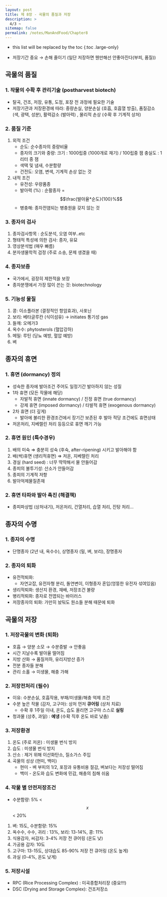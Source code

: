 ```yaml
---
layout: post
title: 제 8장 - 곡물의 품질과 저장
description: >
  4/3 ~
sitemap: false
permalink: /notes/ManAndFood/Chapter8
---
```


- this list will be replaced by the toc
{:toc .large-only}

- 저장기간 중요 → 손해 줄이기 
(일단 저장하면 웬만해선 안좋아진다(부피, 품질)) 


## 곡물의 품질

### 1. 작물의 수확 후 관리기술 (postharvest biotech)

- 탈곡, 건조, 저장, 유통, 도정, 포장 전 과정에 필요한 기술
- 저장기관과 저장환경에 따라:
중량손실, 양분손실 (호흡, 호흡열 방출), 품질감소 (색, 광택, 성분), 활력감소 (발아력) , 물리적 손상 (수확 후 기계적 상처)

### 2. 품질 기준

1. 외적 조건 
    - 순도: 순수종자의 중량비율
    - 종자의 크기와 중량: 
    크기 : 1000립중 (1000개로 재기) / 100립중 잼
    충실도 : 1리터 중 잼
    - 색택 및 냄새, 수분함량
    - 건전도: 오염, 변색, 기계적 손상 없는 것
2. 내적 조건
    - 유전성: 우량품종
    - 발아력 (%) : 순활종자 = $$\frac{발아율*순도}{100}%$$
    - 병충해: 종자전염되는 병충원을 갖지 않는 것

### 3. 종자의 검사

1. 종자검사항목 : 순도분석, 오염 여부..etc
2. 형태적 특성에 의한 검사: 종자, 유묘
3. 영상분석법 (매우 빠름) 
4. 분자생물학적 검정 (주로 소송, 문제 생겼을 때)

### 4. 종자보증

- 국가에서, 굉장히 제한적을 보장
- 종자분쟁에서 가장 많이 쓴는 것: biotechnology

### 5. 기능성 물질

1. 콩: 이소플라본 (결정적인 항암효과), 사포닌 
2. 보리: 베타글루칸 (식이섬유) → initiates 통기성 gas
3. 들깨: 오메가3
4. 옥수수: phytosterols (혈압강하) 
5. 메밀: 루틴 (당뇨 예방, 혈압 예방)
6. 벼

## 종자의 휴면

### 1. 휴면 (dormancy) 정의

- 성숙한 종자에 발아조건 주어도 일정기간 발아하지 않는 성질
- 1차 휴면 (모든 작물에 해당)
    - 자발적 휴면 (innate dormancy) / 진정 휴면 (true dormancy)
    - 강제 휴면 (imposed dormancy) / 타발적 휴면 (exogenous dormancy)
- 2차 휴면 (더 깊게)
    - 발아에 불리한 환경조건에서 장기간 보존된 후 발아 적당 조건에도 휴면상태
- 저온처리, 지베렐린 처리 등등으로 휴면 깨기 가능

### 2. 휴면 원인 (특수경우)

1. 배의 미숙 ⇒ 충분히 성숙 (후숙, after-ripening) 시키고 발아해야 함
2. 배(싹)휴면 (생리적휴면) ⇒ 저온, 지베렐린 처리
3. 경실 (hard seed) : 너무 딱딱해서 물 안들어감
4. 종피의 불투기성: 산소가 안들어감
5. 종피의 기계적 저항
6. 발아억제물질존재 

### 2. 휴면 타파와 발아 촉진 (해결책)

- 종피파상법 (상처내기), 저온처리, 건열처리, 습열 처리, 진탕 처리…


## 종자의 수명

### 1. 종자의 수명

- 단명종자 (2년 내, 옥수수), 상명종자 (밀, 벼, 보리), 장명종자

### 2. 종자의 퇴화

- 유전적퇴화:
    - 자연교잡, 유전자형 분리, 돌연변이, 
    이형종자 혼입(엉뚱한 유전자 섞여있음)
- 생리적퇴화: 생산지 환경, 재배, 저장조건 불량
- 병리적퇴화: 종자로 전엽되는 바이러스
- 저장종자의 퇴화: 가만히 놨둬도 원소들 분해 때문에 퇴화


## 곡물의 저장

### 1. 저장곡물의 변화 (퇴화)

- 호흡 → 양분 소모 → 수분증발 → 안좋음
- 시간 지날수록 발아율 떨어짐
- 지방 산화 → 품질저하, 유리지방산 증가
- 전분 종자들 분해
- 관리 소홀 → 미생물, 해충 가해

### 2. 저장전처리 (필수)

- 이유: 수분손실, 호흡작용, 부패/미생물/해충 억제 조건
- 수분 높은 작물 (감자, 고구마): 상처 먼저 **큐어링** (상처 치료)
    - 수확 후 1주일 이내, 온도, 습도 올리면 고구마 스스로 **실링**
- 청과물 (상추, 과일) : **예냉** (수확 직후 온도 바로 낮춤)

### 3. 저장환경

1. 온도 (주로 저온) : 미생물 번식 방지  
2. 습도 : 미생물 번식 방지  
3. 산소 : 제거 위해 이산화탄소, 질소가스 주입 
4. 곡물의 성상 (현미, 백미) 
    - 현미 - 벼 부피의 1/2, 포장과 유통비용 절감, 벼보다는 저장성 떨어짐
    - 백미 - 온도와 습도 변화에 민감, 해충의 침해 쉬움

### 4. 작물 별 안전저장조건

- 수분함량: 5% < $$x$$ < 20%
1. 벼: 15도, 수분함량: 15%
2. 옥수수, 수수, 귀리 : 13%, 
보리: 13-14%, 
콩: 11% 
3. 식용감자, 씨감자: 3-4% 
저장 전 큐어링 (온도 낮)
4. 가공용 감자: 10도
5. 고구마: 13-15도, 상대습도 85-90%
저장 전 큐어링 (온도 높게)
6. 과실 (0-4%, 온도 낮게) 

### 5. 저장시설

- RPC (Rice Processing Complex) : 미곡종합처리장 (중요!!!)
- DSC (Drying and Storage Complex): 건조저장소
